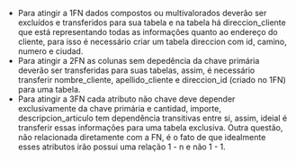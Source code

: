 - Para atingir a 1FN dados compostos ou multivalorados deverão ser excluídos e transferidos para sua tabela e na tabela há direccion_cliente que está representando todas as informações quanto ao endereço do cliente, para isso é necessário criar um tabela direccion com id, camino, numero e ciudad.
- Para atingir a 2FN as colunas sem depedência da chave primária deverão ser transferidas para suas tabelas, assim, é necessário transferir nombre_cliente, apellido_cliente e direccion_id (criado no 1FN) para uma tabela.
- Para atingir a 3FN cada atributo não chave deve depender exclusivamente da chave primária e cantidad, importe, descripcion_articulo tem dependência transitivas entre si, assim, ideial é transferir essas informações para uma tabela exclusiva. Outra questão, não relacionada diretamente com a FN, é o fato de que idealmente esses atributos irão possui uma relação 1 - n e não 1 - 1.